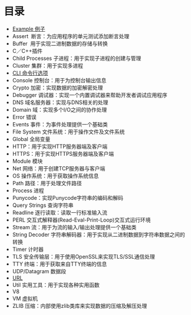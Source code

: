 目录
======
+ [Example 例子](https://github.com/pavilion2t/LearningNode/blob/master/Example/hellozhuting.js) 
+ Assert  断言：为应用程序的单元测试添加断言处理  
+ Buffer  用于实现二进制数据的存储与转换
+ C／C++插件  
+ Child Processes 子进程：用于实现子进程的创建与管理
+ Cluster 集群：用于实现多进程
+ [CLI 命令行选项](https://github.com/pavilion2t/LearningNode/blob/master/CLI/cli.md)
+ Console 控制台：用于为控制台输出信息
+ Crypto 加密：实现数据的加密解密处理
+ Debugger 调试器：实现一个内置调试器来帮助开发者调试应用程序
+ DNS 域名服务器：实现与DNS相关的处理
+ Domain 域：实现多个I/O之间的协作处理
+ Error 错误
+ Events 事件：为事件处理提供一个基础类
+ File System 文件系统：用于操作文件及文件系统
+ Global 全局变量
+ HTTP：用于实现HTTP服务器端及客户端
+ HTTPS：用于实现HTTPS服务器端及客户端
+ Module 模块
+ Net 网络：用于创建TCP服务器与客户端
+ OS 操作系统：用于获取操作系统信息
+ Path 路径：用于处理文件路径
+ Process 进程
+ Punycode：实现Punycode字符串的编码和解码
+ Query Strings 查询字符串
+ Readline 逐行读取：读取一行标准输入流
+ PERL 交互式解释器(Read-Eval-Print-Loop)交互式运行环境
+ Stream 流：用于为流的输入/输出处理提供一个基础类
+ String Decoder 字符串解码器：用于实现从二进制数据到字符串数据之间的转换
+ Timer 计时器
+ TLS 安全传输层：用于使用OpenSSL来实现TLS/SSL通信处理
+ TTY 终端：用于获取来自TTY终端的信息
+ UDP/Datagram 数据段 
+ [URL](https://github.com/pavilion2t/LearningNode/blob/master/Url/Url.md) 
+ Util 实用工具：用于实现各种实用函数
+ V8
+ VM 虚拟机
+ ZLIB 压缩：内部使用zlib类库来实现数据的压缩及解压处理
